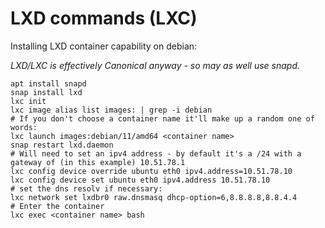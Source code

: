 # LXD commands (LXC)


Installing LXD container capability on debian: 

*LXD/LXC is effectively Canonical anyway - so may as well use snapd.*


```
apt install snapd
snap install lxd
lxc init
lxc image alias list images: | grep -i debian
# If you don't choose a container name it'll make up a random one of words:
lxc launch images:debian/11/amd64 <container name> 
snap restart lxd.daemon
# Will need to set an ipv4 address - by default it's a /24 with a gateway of (in this example) 10.51.78.1  
lxc config device override ubuntu eth0 ipv4.address=10.51.78.10
lxc config device set ubuntu eth0 ipv4.address 10.51.78.10
# set the dns resolv if necessary:
lxc network set lxdbr0 raw.dnsmasq dhcp-option=6,8.8.8.8,8.8.4.4
# Enter the container 
lxc exec <container name> bash
```


